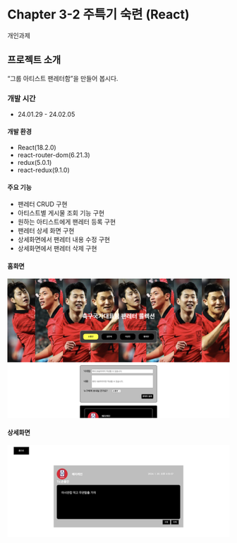 # Chapter 3-2 주특기 숙련 (React)
개인과제

## 프로젝트 소개
“그룹 아티스트 팬레터함”을 만들어 봅시다.

### 개발 시간
- 24.01.29 - 24.02.05

#### 개발 환경
- React(18.2.0)
- react-router-dom(6.21.3)
- redux(5.0.1)
- react-redux(9.1.0)

#### 주요 기능
- 팬레터 CRUD 구현
- 아티스트별 게시물 조회 기능 구현
- 원하는 아티스트에게 팬레터 등록 구현
- 팬레터 상세 화면 구현
- 상세화면에서 팬레터 내용 수정 구현
- 상세화면에서 팬레터 삭제 구현


#### 홈화면
 ![이미지 이름](https://github.com/porosadporosad/Fan-letter/blob/redux/main.png)

#### 상세화면
![이미지 이름](https://github.com/porosadporosad/Fan-letter/blob/redux/subimg.png)
 
 
